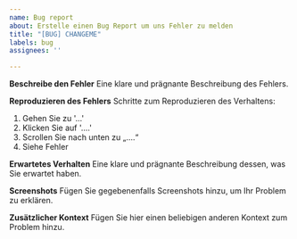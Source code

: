 ```yaml
---
name: Bug report
about: Erstelle einen Bug Report um uns Fehler zu melden
title: "[BUG] CHANGEME"
labels: bug
assignees: ''

---
```


**Beschreibe den Fehler**
Eine klare und prägnante Beschreibung des Fehlers.

**Reproduzieren des Fehlers**
Schritte zum Reproduzieren des Verhaltens:
1. Gehen Sie zu '...'
2. Klicken Sie auf '....'
3. Scrollen Sie nach unten zu „....“
4. Siehe Fehler

**Erwartetes Verhalten**
Eine klare und prägnante Beschreibung dessen, was Sie erwartet haben.

**Screenshots**
Fügen Sie gegebenenfalls Screenshots hinzu, um Ihr Problem zu erklären.


**Zusätzlicher Kontext**
Fügen Sie hier einen beliebigen anderen Kontext zum Problem hinzu.
